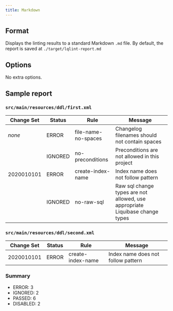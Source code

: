 ```yaml
---
title: Markdown
---
```


## Format

Displays the linting results to a standard Markdown `.md` file. By default, the report
is saved at `./target/lqlint-report.md`

## Options

No extra options.

## Sample report
### `src/main/resources/ddl/first.xml`
| Change Set | Status  | Rule                | Message                                                                      |
|------------|---------|---------------------|------------------------------------------------------------------------------|
| *none*     | ERROR   | file-name-no-spaces | Changelog filenames should not contain spaces                                |
|            | IGNORED | no-preconditions    | Preconditions are not allowed in this project                                |
| 2020010101 | ERROR   | create-index-name   | Index name does not follow pattern                                           |
|            | IGNORED | no-raw-sql          | Raw sql change types are not allowed, use appropriate Liquibase change types |

### `src/main/resources/ddl/second.xml`
| Change Set | Status | Rule                | Message                            |
|------------|--------|---------------------|------------------------------------|
| 2020010101 | ERROR  | create-index-name   | Index name does not follow pattern |

### Summary
* ERROR: 3
* IGNORED: 2
* PASSED: 6
* DISABLED: 2
